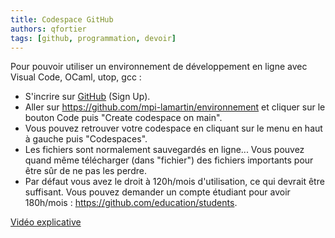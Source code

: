 ```yaml
---
title: Codespace GitHub
authors: qfortier
tags: [github, programmation, devoir]
---
```


Pour pouvoir utiliser un environnement de développement en ligne avec Visual Code, OCaml, utop, gcc :
- S'incrire sur [GitHub](https://github.com) (Sign Up).
- Aller sur https://github.com/mpi-lamartin/environnement et cliquer sur le bouton Code puis "Create codespace on main".
- Vous pouvez retrouver votre codespace en cliquant sur le menu en haut à gauche puis "Codespaces".
- Les fichiers sont normalement sauvegardés en ligne... Vous pouvez quand même télécharger (dans "fichier") des fichiers importants pour être sûr de ne pas les perdre.
- Par défaut vous avez le droit à 120h/mois d'utilisation, ce qui devrait être suffisant. Vous pouvez demander un compte étudiant pour avoir 180h/mois : https://github.com/education/students.

[Vidéo explicative](https://youtu.be/l68fIQEvgHE)
